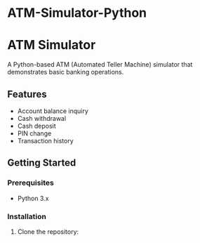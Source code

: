 # ATM-Simulator-Python
# ATM Simulator

A Python-based ATM (Automated Teller Machine) simulator that demonstrates basic banking operations.

## Features

- Account balance inquiry
- Cash withdrawal
- Cash deposit
- PIN change
- Transaction history

## Getting Started

### Prerequisites

- Python 3.x

### Installation

1. Clone the repository:


